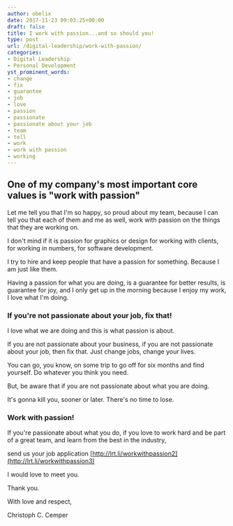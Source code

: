 ```yaml
---
author: obelix
date: 2017-11-23 09:03:25+00:00
draft: false
title: I work with passion...and so should you!
type: post
url: /digital-leadership/work-with-passion/
categories:
- Digital Leadership
- Personal Development
yst_prominent_words:
- change
- fix
- guarantee
- job
- love
- passion
- passionate
- passionate about your job
- team
- tell
- work
- work with passion
- working
---
```


	

## One of my company's most important core values is "work with passion"


	

Let me tell you that I'm so happy, so proud about my team, because I can tell you that each of them and me as well, work with passion on the things that they are working on.




I don't mind if it is passion for graphics or design for working with clients, for working in numbers, for software development.




I try to hire and keep people that have a passion for something. Because I am just like them.




Having a passion for what you are doing, is a guarantee for better results, is guarantee for joy, and I only get up in the morning because I enjoy my work, I love what I'm doing.




### If you're not passionate about your job, fix that!




I love what we are doing and this is what passion is about.




If you are not passionate about your business, if you are not passionate about your job, then fix that. Just change jobs, change your lives.




You can go, you know, on some trip to go off for six months and find yourself. Do whatever you think you need.




But, be aware that if you are not passionate about what you are doing.




It's gonna kill you, sooner or later. There's no time to lose.




### Work with passion!




If you're passionate about what you do, if you love to work hard and be part of a great team, and learn from the best in the industry,




send us your job application [http://lrt.li/workwithpassion2](http://lrt.li/workwithpassion3)




I would love to meet you.




Thank you.




With love and respect,




Christoph C. Cemper



